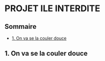 PROJET ILE INTERDITE
========
## Sommaire
* [1. On va se la couler douce](#1.-On-va-se-la-couler-douce)

## 1. On va se la couler douce

